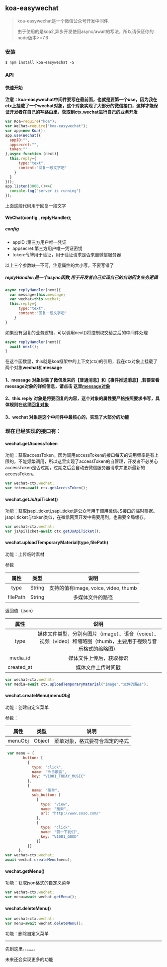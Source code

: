 ## koa-easywechat

> koa-easywechat是一个微信公众号开发中间件.
>
> 由于使用的是koa2,异步开发使用async/await的写法，所以请保证你的node版本>=7.6

### 安装

```shell
$ npm install koa-easywechat -S
```

### API

#### 快速开始

**注意：koa-easywechat中间件要写在最前面，也就是要第一个use，因为我在ctx上挂载了一个wechat对象，这个对象实现了大部分的微信接口，这样才能保证开发者在自己的写路由里，获取到ctx.wechat进行自己的业务开发**

```javascript
var Koa=require("koa");
var WeChat=require("koa-easywechat");
var app=new Koa();
app.use(WeChat({
  appID:"",
  appsecret:"",
  token:""
},async function (next){
  this.reply={
      type:"text",
      content:"回复一段文字吧"
    }
  }
}));
app.listen(3000,()=>{
  console.log("server is running")
});
```

上面这段代码用于回复一段文字

#### WeChat(config , replyHandler);

##### config

- appID :第三方用户唯一凭证
- appsecret:第三方用户唯一凭证密钥
- token:令牌用于验证，用于验证请求是否来自微信服务器

以上三个参数缺一不可，注意属性的大小写，不要写错了

##### replyHandler:是一个async函数,用于开发者自己实现自己的自动回复业务逻辑

```javascript
async replyHandler(next){
  var message=this.message;
  var wechat=this.wechat;
  this.reply={
      type:"text",
      content:"回复一段文字吧"
    }
}
```
如果没有回复的业务逻辑，可以调用next()将控制权交给之后的中间件处理
```javascript
async replyHandler(next){
  await next();
}
```

在这个函数里，this就是koa框架中的上下文(ctx)的引用，我在ctx对象上挂载了两个对象**wechat**和**message**

#### 1、message 对象封装了微信发来的【普通消息】和【事件推送消息】,若要查看message对象的详细信息，请点击 这里[message对象](https://github.com/51ding/koa-easywechat/wiki/message%E5%AF%B9%E8%B1%A1%E5%B1%9E%E6%80%A7%E8%A1%A8)

#### 2、this.reply 对象是将要回复的内容，这个对象的属性要严格按照要求书写，具体规则在这里[回复对象](https://github.com/51ding/koa-easywechat/wiki/this.reply%E5%9B%9E%E5%A4%8D%E5%AF%B9%E8%B1%A1%E8%AF%A6%E7%BB%86%E4%BF%A1%E6%81%AF%E5%8F%8A%E6%A1%88%E4%BE%8B)

#### 3、wechat 对象是这个中间件中最核心的，实现了大部分的功能

### 现在已经实现的接口有：

#### wechat.getAccessToken

​	功能：获取accessToken。因为调用accessToken的接口每天的调用频率是有上限的，不能频繁调用，所以这里实现了accessToken的自管理，开发者不必关心accessToken是否过期，过期之后会自动去微信服务器请求并更新最新的accessToken。

```javascript
var wechat=ctx.wechat;
var token=await ctx.getAccessToken();
```

#### wechat.getJsApiTicket()

​	功能：获取jsapi_ticketj,sapi_ticket是公众号用于调用微信JS接口的临时票据。jsapi_ticket与token类似，在微信网页开发中需要用到，也需要全局缓存。

```javascript
var wechat=ctx.wechat;
var jsApiTicket=await ctx.getJsApiTicket();
```



#### wechat.uploadTemporaryMaterial(type,filePath)

功能：上传临时素材

参数

|    属性    |   类型   |               说明                |
| :------: | :----: | :-----------------------------: |
|   type   | String | 支持的值有image, voice, video, thumb |
| filePath | String |            多媒体文件的路径             |

返回值（json）

|     属性     |                    说明                    |
| :--------: | :--------------------------------------: |
|    type    | 媒体文件类型，分别有图片（image）、语音（voice）、视频（video）和缩略图（thumb，主要用于视频与音乐格式的缩略图） |
|  media_id  |               媒体文件上传后，获取标识               |
| created_at |                媒体文件上传时间戳                 |

```javascript
var wechat=ctx.wechat;
var media=await ctx.uploadTemporaryMaterial("image","文件的路径");
```

#### wechat.createMenu(menuObj)

功能：创建自定义菜单

参数：

|   属性    |   类型   |       说明        |
| :-----: | :----: | :-------------: |
| menuObj | Object | 菜单对象，格式要符合规定的格式 |

```javascript
 var menu = {
        button: [
          {
            type: "click",
            name: "今日歌曲",
            key: "V1001_TODAY_MUSIC"
          },
          {
            name: "菜单",
            sub_button: [
              {
                type: "view",
                name: "搜索",
                url: "http://www.soso.com/"
              },
              {
                type: "click",
                name: "赞一下我们",
                key: "V1001_GOOD"
              }]
          }]
      };
var wechat=ctx.wechat;
await wechat.createMenu(menu);
```



#### wechat.getMenu()

功能：获取json格式的自定义菜单

```javascript
var wechat=ctx.wechat;
var menu=await wechat.getMenu();
```

#### wechat.deleteMenu()

```javascript
var wechat=ctx.wechat;
var menu=await wechat.deleteMenu();
```



功能：删除自定义菜单











-----------------------------------------------------------------------------------------------------------------------------------------------------------

先到这里。。。。。。

未来还会实现更多的功能







































